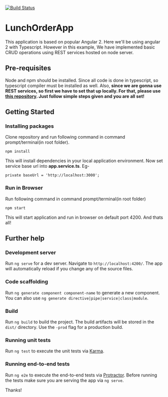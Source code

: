 [![Build Status](https://travis-ci.org/anandprajapati1/LunchOrderApp.svg?branch=master)](https://travis-ci.org/anandprajapati1/LunchOrderApp)

# LunchOrderApp
This application is based on popular Angular 2. Here we'll be using angular 2 with Typescript.
However in this example, We have implemented basic CRUD operations using REST services hosted on node server. 

## Pre-requisites
Node and npm should be installed. Since all code is done in typescript, so typescript compiler must be installed as well.
Also, **since we are gonna use REST services, so first we have to set that up locally. For that, please use [this repository](https://github.com/anandprajapati1/MealOrderAppServer). 
Just follow simple steps given and you are all set!**

## Getting Started
### Installing packages
Clone repository and run following command in command prompt/terminal(in root folder).
```
npm install
```
This will install dependencies in your local application environment.
Now set service base url into **app.service.ts**. Eg-
```
private baseUrl = 'http://localhost:3000';
```

### Run in Browser
Run following command in command prompt/terminal(in root folder)
```
npm start
```
This will start application and run in browser on default port 4200. And thats all!


## Further help
### Development server

Run `ng serve` for a dev server. Navigate to `http://localhost:4200/`. The app will automatically reload if you change any of the source files.

### Code scaffolding

Run `ng generate component component-name` to generate a new component. You can also use `ng generate directive|pipe|service|class|module`.

### Build

Run `ng build` to build the project. The build artifacts will be stored in the `dist/` directory. Use the `-prod` flag for a production build.

### Running unit tests

Run `ng test` to execute the unit tests via [Karma](https://karma-runner.github.io).

### Running end-to-end tests

Run `ng e2e` to execute the end-to-end tests via [Protractor](http://www.protractortest.org/).
Before running the tests make sure you are serving the app via `ng serve`.



Thanks!
